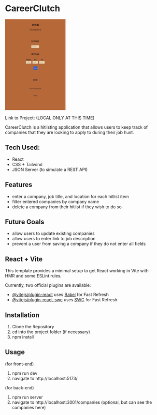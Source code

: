 # CareerClutch
<img src="public/careerClutchDemo.gif" height="300" width="200" />

Link to Project: (LOCAL ONLY AT THIS TIME)

CareerClutch is a hitlisting application that allows users to keep track of companies that they are looking to apply to during their job hunt.

## Tech Used:

- React
- CSS + Tailwind
- JSON Server (to simulate a REST API)


## Features

- enter a company, job title, and location for each hitlist item
- filter entered companies by company name
- delete a company from their hitlist if they wish to do so

## Future Goals

- allow users to update existing companies
- allow users to enter link to job description
- prevent a user from saving a company if they do not enter all fields




## React + Vite


This template provides a minimal setup to get React working in Vite with HMR and some ESLint rules.

Currently, two official plugins are available:

- [@vitejs/plugin-react](https://github.com/vitejs/vite-plugin-react/blob/main/packages/plugin-react/README.md) uses [Babel](https://babeljs.io/) for Fast Refresh
- [@vitejs/plugin-react-swc](https://github.com/vitejs/vite-plugin-react-swc) uses [SWC](https://swc.rs/) for Fast Refresh


## Installation

1. Clone the Repository
2. cd into the project folder (if necessary)
3. npm install

## Usage

(for front-end)
1. npm run dev
2. navigate to http://localhost:5173/

(for back-end)
1. npm run server
2. navigate to http://localhost:3001/companies (optional, but can see the companies here)
